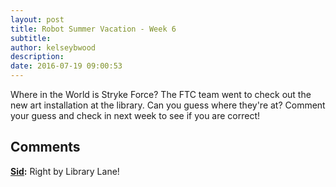 ```yaml
---
layout: post
title: Robot Summer Vacation - Week 6
subtitle:
author: kelseybwood
description:
date: 2016-07-19 09:00:53
---
```


Where in the World is Stryke Force? The FTC team went to check out the new art installation at the library. Can you guess where they're at? Comment your guess and check in next week to see if you are correct!

## Comments

**[Sid](#8732 "2016-07-20 03:20:09"):** Right by Library Lane!
